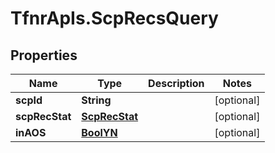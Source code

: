 # TfnrApIs.ScpRecsQuery

## Properties
Name | Type | Description | Notes
------------ | ------------- | ------------- | -------------
**scpId** | **String** |  | [optional] 
**scpRecStat** | [**ScpRecStat**](ScpRecStat.md) |  | [optional] 
**inAOS** | [**BoolYN**](BoolYN.md) |  | [optional] 



